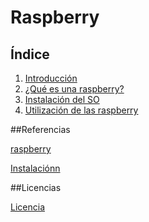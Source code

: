 # Raspberry
## Índice
1. [Introducción](introduccion.md)
2. [¿Qué es una raspberry?](rasphberry.md)
3. [Instalación del SO](instalacion.md)
4. [Utilización de las raspberry](utilizacion.md)

##Referencias

[raspberry](https://www.raspberrypi.org/)

[Instalaciónn](https://eloutput.com/productos/domotica/instalar-so-raspberry-pi-herramientas/)

##Licencias

[Licencia](imagenes/licencia.png)
